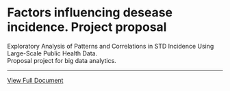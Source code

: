 # Factors influencing desease incidence. Project proposal

Exploratory Analysis of Patterns and Correlations in STD Incidence Using Large-Scale Public Health Data.  
Proposal project for big data analytics.


---
  

[View Full Document](https://duranmendez.github.io/desease-incidence-project-proposal/Project_Proposal.pdf)

